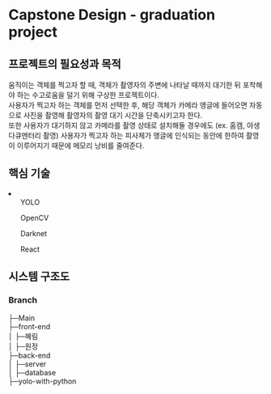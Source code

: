 <h1>Capstone Design - graduation project</h1>

<h2>프로젝트의 필요성과 목적</h2>
움직이는 객체를 찍고자 할 때, 객체가 촬영자의 주변에 나타날 때까지 대기한 뒤 포착해야 하는 수고로움을 덜기 위해 구상한 프로젝트이다.<br>
사용자가 찍고자 하는 객체를 먼저 선택한 후, 해당 객체가 카메라 앵글에 들어오면 자동으로 사진을 촬영해 촬영자의 촬영 대기 시간을 단축시키고자 한다.<br>
또한 사용자가 대기하지 않고 카메라를 촬영 상태로 설치해둘 경우에도 (ex. 홈캠, 야생 다큐멘터리 촬영) 사용자가 찍고자 하는 피사체가 앵글에 인식되는 동안에 한하여 촬영이 이루어지기 때문에 메모리 낭비를 줄여준다.

<h2>핵심 기술</h2>
<li>
  <ul>YOLO</ul>
  <ul>OpenCV</ul>
  <ul>Darknet</ul>
  <ul>React</ul>
</li>

<h2>시스템 구조도</h2>

<h3>Branch</h3>
├─Main<br>
├─front-end<br>
│  ├─혜림<br>
│  ├─원정<br>
├─back-end<br>
│  ├─server<br>
│  ├─database<br>
├─yolo-with-python <br>
